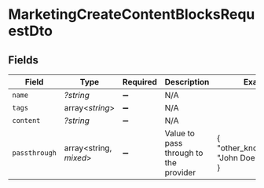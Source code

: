 # MarketingCreateContentBlocksRequestDto


## Fields

| Field                                 | Type                                  | Required                              | Description                           | Example                               |
| ------------------------------------- | ------------------------------------- | ------------------------------------- | ------------------------------------- | ------------------------------------- |
| `name`                                | *?string*                             | :heavy_minus_sign:                    | N/A                                   |                                       |
| `tags`                                | array<*string*>                       | :heavy_minus_sign:                    | N/A                                   |                                       |
| `content`                             | *?string*                             | :heavy_minus_sign:                    | N/A                                   |                                       |
| `passthrough`                         | array<string, *mixed*>                | :heavy_minus_sign:                    | Value to pass through to the provider | {<br/>"other_known_names": "John Doe"<br/>} |